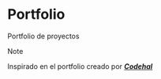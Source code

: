 # Portfolio
Portfolio de proyectos

>[!NOTE]
>
>Inspirado en el portfolio creado por [***Codehal***](https://www.youtube.com/watch?v=Tkp3FDgOueM)
